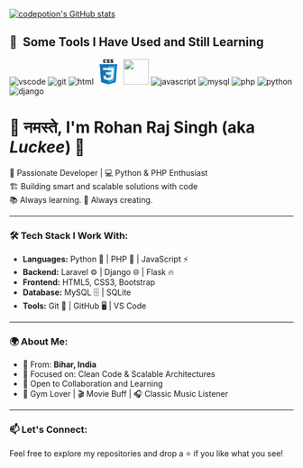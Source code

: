 [![codepotion's GitHub stats](https://github-readme-stats.vercel.app/api/top-langs?username=codepotion&theme=algolia&show_icons=true)](https://github.com/codepotion)


<h2> 🚀 &nbsp;Some Tools I Have Used and Still Learning</h2>
<p align="left">
<img src="https://cdn.jsdelivr.net/gh/devicons/devicon/icons/vscode/vscode-original.svg" alt="vscode" width="45" height="45"/>
<img src="https://cdn.jsdelivr.net/gh/devicons/devicon/icons/git/git-original.svg" alt="git" width="45" height="45"/>
<img src="https://cdn.jsdelivr.net/gh/devicons/devicon/icons/html5/html5-original.svg" alt="html" width="45" height="45"/>
<img src="https://raw.githubusercontent.com/devicons/devicon/master/icons/css3/css3-original-wordmark.svg" alt="css3" width="45" height="45" />
<img src="https://cdn.jsdelivr.net/gh/devicons/devicon@latest/icons/bootstrap/bootstrap-original-wordmark.svg" width="45" height="45" />
<img src="https://cdn.jsdelivr.net/gh/devicons/devicon/icons/javascript/javascript-original.svg" alt="javascript" width="45" height="45"/>
<img src="https://cdn.jsdelivr.net/gh/devicons/devicon/icons/mysql/mysql-original.svg" alt="mysql" width="45" height="45"/>
<img src="https://cdn.jsdelivr.net/gh/devicons/devicon/icons/php/php-original.svg" alt="php" width="45" height="45"/>
<img src="https://cdn.jsdelivr.net/gh/devicons/devicon/icons/python/python-original.svg" alt="python" width="45" height="45"/>
<img src="https://cdn.jsdelivr.net/gh/devicons/devicon/icons/django/django-plain-wordmark.svg" alt="django" width="45" height="45"/>
</p>


# 🙏 नमस्ते, I'm Rohan Raj Singh (aka *Luckee*) 👑

🧠 Passionate Developer | 💻 Python & PHP Enthusiast  
🏗️ Building smart and scalable solutions with code  
📚 Always learning. 🎨 Always creating.

---

### 🛠️ Tech Stack I Work With:
- **Languages:** Python 🐍 | PHP 🐘 | JavaScript ⚡
- **Backend:** Laravel ⚙️ | Django 🌐 | Flask 🔥
- **Frontend:** HTML5, CSS3, Bootstrap
- **Database:** MySQL 🗄️ | SQLite
- **Tools:** Git 🧰 | GitHub 🖥️ | VS Code

---

### 🌍 About Me:
- 🏡 From: **Bihar, India**
- 🎯 Focused on: Clean Code & Scalable Architectures
- 🤝 Open to Collaboration and Learning
- 💪 Gym Lover | 🎬 Movie Buff | 🎧 Classic Music Listener

---

### 📫 Let's Connect:
Feel free to explore my repositories and drop a ⭐ if you like what you see!


